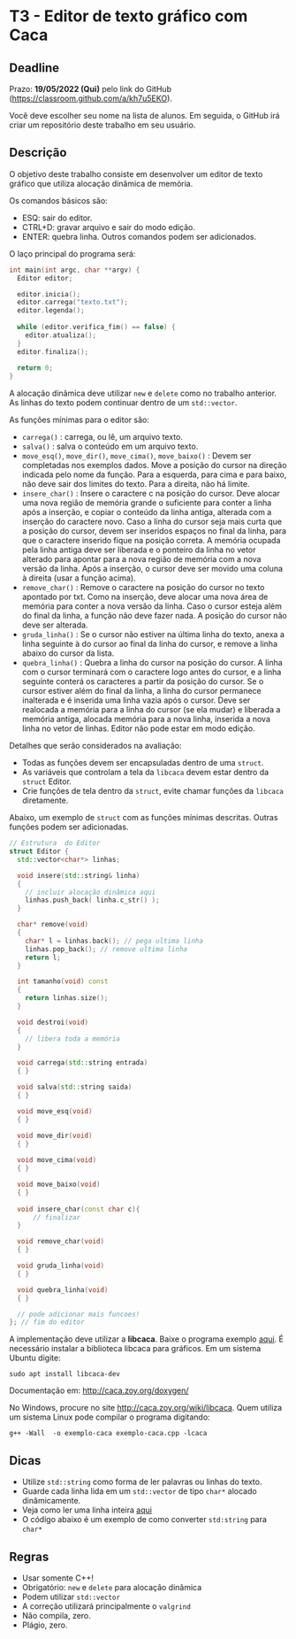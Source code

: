 
# T3 - Editor de texto gráfico com Caca

## Deadline

Prazo: **19/05/2022 (Qui)** pelo link do GitHub (https://classroom.github.com/a/kh7u5EKO).

Você deve escolher seu nome na lista de alunos. Em seguida, o GitHub irá criar um repositório deste trabalho em seu usuário.

## Descrição

O objetivo deste  trabalho consiste em desenvolver um editor de texto gráfico
que utiliza alocação dinâmica de memória.

Os comandos básicos são:
- ESQ: sair do editor.
- CTRL+D: gravar arquivo e sair do modo edição.
- ENTER: quebra linha.
Outros comandos podem ser adicionados.


O laço principal do programa será:
```c++
int main(int argc, char **argv) {
  Editor editor;

  editor.inicia();
  editor.carrega("texto.txt");
  editor.legenda();
  
  while (editor.verifica_fim() == false) {
    editor.atualiza();
  }
  editor.finaliza();
  
  return 0;
}
```


A alocação dinâmica deve utilizar `new` e `delete` como no trabalho anterior.
As linhas do texto podem continuar dentro de um `std::vector`.

As funções mínimas para o editor são:
- `carrega()` : carrega, ou lê, um arquivo texto.
- `salva()` : salva o conteúdo em um arquivo texto.
- `move_esq()`, `move_dir()`, `move_cima()`, `move_baixo()` : Devem ser completadas nos exemplos dados.  Move a posição do cursor na direção indicada pelo nome da função. Para a esquerda, para cima e para baixo, não deve sair dos limites do texto. Para a direita, não há limite.
- `insere_char()` : Insere o caractere c na posição do cursor. Deve alocar uma nova região de memória grande o suficiente para conter a linha após a inserção, e copiar o conteúdo da linha antiga, alterada com a inserção do caractere novo. Caso a linha do cursor seja mais curta que a posição do cursor, devem ser inseridos espaços no final da linha, para que o caractere inserido fique na posição correta. A memória ocupada pela linha antiga deve ser liberada e o ponteiro da linha no vetor alterado para apontar para a nova região de memória com a nova versão da linha. Após a inserção, o cursor deve ser movido uma coluna à direita (usar a função acima).
- `remove_char()` : Remove o caractere na posição do cursor no texto apontado por txt. Como na inserção, deve alocar uma nova área de memória para conter a nova versão da linha. Caso o cursor esteja além do final da linha, a função não deve fazer nada. A posição do cursor não deve ser alterada.
- `gruda_linha()` : Se o cursor não estiver na última linha do texto, anexa a linha seguinte à do cursor ao final da linha do cursor, e remove a linha abaixo do cursor da lista.
- `quebra_linha()` : Quebra a linha do cursor na posição do cursor. A linha com o cursor terminará com o caractere logo antes do cursor, e a linha seguinte conterá os caracteres a partir da posição do cursor. Se o cursor estiver além do final da linha, a linha do cursor permanece inalterada e é inserida uma linha vazia após o cursor. Deve ser realocada a memória para a linha do cursor (se ela mudar) e liberada a memória antiga, alocada memória para a nova linha, inserida a nova linha no vetor de linhas. Editor não pode estar em modo edição.

Detalhes que serão considerados na avaliação:
- Todas as funções devem ser encapsuladas dentro de uma `struct`.
- As variáveis que controlam a tela da `libcaca` devem estar dentro da
  `struct` Editor.
- Crie funções de tela dentro da `struct`, evite chamar funções da
  `libcaca` diretamente.


Abaixo, um exemplo de `struct` com as funções mínimas descritas. Outras funções podem ser adicionadas.
```c++
// Estrutura  do Editor
struct Editor {
  std::vector<char*> linhas;

  void insere(std::string& linha)
  {
    // incluir alocação dinâmica aqui
    linhas.push_back( linha.c_str() );
  }

  char* remove(void)
  {
    char* l = linhas.back(); // pega ultima linha
    linhas.pop_back(); // remove ultima linha
    return l;
  }

  int tamanho(void) const
  {
    return linhas.size();
  }

  void destroi(void)
  {
    // libera toda a memória
  }

  void carrega(std::string entrada)
  { }

  void salva(std::string saida)
  { }

  void move_esq(void)
  { }

  void move_dir(void)
  { }
  
  void move_cima(void)
  { }

  void move_baixo(void)
  { }
  
  void insere_char(const char c){
      // finalizar
  }

  void remove_char(void)
  { }

  void gruda_linha(void)
  { }

  void quebra_linha(void)
  { }

  // pode adicionar mais funcoes!
}; // fim do editor
```

A implementação deve utilizar a **libcaca**. Baixe o programa exemplo
[aqui](exemplo-caca.cpp). É necessário instalar a biblioteca libcaca para gráficos. Em um
sistema Ubuntu digite:
```
sudo apt install libcaca-dev
```
Documentação em: http://caca.zoy.org/doxygen/

No Windows, procure no site http://caca.zoy.org/wiki/libcaca. Quem
utiliza um sistema Linux pode compilar o programa digitando:
```
g++ -Wall  -o exemplo-caca exemplo-caca.cpp -lcaca
```

## Dicas
- Utilize `std::string` como forma de ler palavras ou linhas do texto.
- Guarde cada linha lida em um `std::vector` de tipo `char*` alocado dinâmicamente.
- Veja como ler uma linha inteira [aqui](../..//aulas/introducao_cxx#entrada-e-saída)
- O código abaixo é um exemplo de como converter `std:string` para `char*`

## Regras

- Usar somente C++!
- Obrigatório: `new` e `delete` para alocação dinâmica
- Podem utilizar `std::vector`
- A correção utilizará principalmente o `valgrind`
- Não compila, zero.
- Plágio, zero.